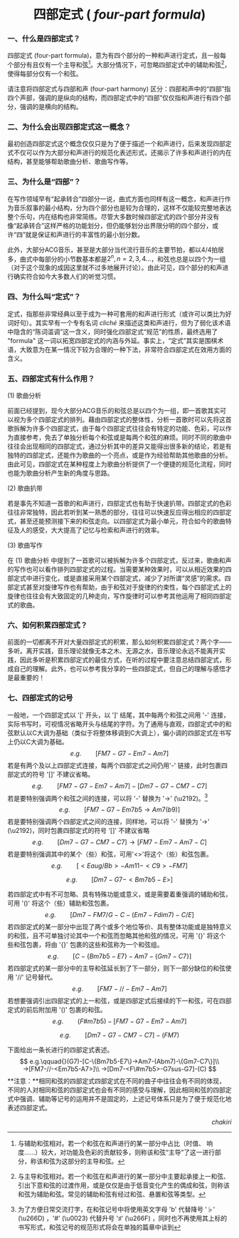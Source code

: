 <center><h1>
    四部定式 (<em> four-part formula</em>)
    </h1></center>

### 一、什么是四部定式？

四部定式 (four-part formula)，意为有四个部分的一种和声进行定式，且一般每个部分有且仅有一个主导和弦[^1]。大部分情况下，可忽略四部定式中的辅助和弦[^2]，使得每部分仅有一个和弦。

请注意将四部定式与四部和声 (four-part harmony) 区分：四部和声中的“四部”指四个声部，强调的是纵向的结构，而四部定式中的“四部”仅仅指和声进行有四个部分，强调的是横向的结构。

### 二、为什么会出现四部定式这一概念？

最初创造四部定式这个概念仅仅只是为了便于描述一个和声进行，后来发现四部定式不仅可以作为大部分和声进行的规范化表述形式，还揭示了许多和声进行的内在结构，甚至能够帮助歌曲分析、歌曲写作等。
### 三、为什么是“四部”？

在写作领域早有“起承转合”四部分一说，曲式方面也同样有这一概念，和声进行作为音乐叙事的最小结构，分为四个部分也是较为合理的，这样不仅能较完整地表达整个乐句，内在结构也非常简练。尽管大多数时候四部定式的四个部分并没有像“起承转合”这样严格的功能划分，但仍能够划分出界限分明的四个部分，或许“四”就是保证和声进行的丰富性的最小划分数。

此外，大部分ACG音乐，甚至是大部分当代流行音乐的主要节拍，都以4/4拍居多，曲式中每部分的小节数基本都是$2^n, n = 2, 3, 4...$，和弦也总是以四个为一组（对于这个现象的成因这里就不过多地展开讨论）。由此可见，四个部分的和声进行确实符合如今大多数人们的听觉习惯。

### 四、为什么叫“定式”？

定式，指那些非常经典以至于成为一种可套用的和声进行形式（或许可以类比为好词好句）。其实早有一个专有名词 *cliché* 来描述这类和声进行，但为了弱化该术语中隐含的“陈词滥调”这一含义，同时强化四部定式“规范”的性质，最终选用了 "formula" 这一词以拓宽四部定式的内涵与外延。事实上，“定式”其实是围棋术语，大致意为在某一情况下较为合理的一种下法，非常符合四部定式在效用方面的含义。

### 五、四部定式有什么作用？

(1) 歌曲分析

前面已经提到，现今大部分ACG音乐的和弦总是以四个为一组，即一首歌其实可以视为多个四部定式的排列。藉由四部定式的整体性，分析一首歌时可以先将这首歌拆解为许多个四部定式，由于每个四部定式往往会有特定的功能、色彩，可以作为直接参考，免去了单独分析每个和弦或是每两个和弦的麻烦。同时不同的歌曲中往往会出现相同的四部定式，通过分析其中的差异又能得出很多新的结论，若是有独特的四部定式，还能作为歌曲的一个亮点，或是作为经验帮助其他歌曲的分析。由此可见，四部定式在某种程度上为歌曲分析提供了一个便捷的规范化流程，同时也能为歌曲分析产生新的角度与思路。

(2) 歌曲扒带

若是事先不知道一首歌的和声进行，四部定式也有助于快速扒带。四部定式的色彩往往非常独特，因此若听到某一熟悉的部分，往往可以快速反应得出相应的四部定式，甚至还能预测接下来的和弦走向。以四部定式为最小单元，符合如今的歌曲特征及人的感受，大大提高了记忆与检索和声进行的效率。

(3) 歌曲写作

在 (1) 歌曲分析 中提到了一首歌可以被拆解为许多个四部定式，反过来，歌曲和声的写作也可以看作排列四部定式的过程。当需要某种效果时，可以从相近效果的四部定式中进行变化，或是直接采用某个四部定式，减少了对所谓“灵感”的需求。四部定式甚至对旋律写作也有帮助，由于和弦对于旋律的约束性，每个四部定式上的旋律也往往会有大致固定的几种走向，写作旋律时可以参考其他运用了相同四部定式的歌曲。

### 六、如何积累四部定式？

前面的一切都离不开对大量四部定式的积累，那么如何积累四部定式？两个字——多听。离开实践，音乐理论就像无本之木、无源之水，音乐理论永远不能离开实践，因此多听是积累四部定式的最佳方式，在听的过程中要注意总结四部定式，形成自己的理解。此外，也可以参考我分享的一些四部定式，但自己的理解与感悟才是最重要的！

### 七、四部定式的记号

一般地，一个四部定式以 '[' 开头，以 ']' 结尾，其中每两个和弦之间用 '-' 连接，实际书写时，可视情况省略开头与结尾的字符。为了通用与直观，四部定式中的和弦默认以C大调为基础（类似于将整体移调到C大调上），偏小调的四部定式在书写上仍以C大调为基础。
$$
e.g.\qquad{}[FM7-G7-Em7-Am7]
$$
若是有两个及以上四部定式连接，每两个四部定式之间仍用'-' 链接，此时包裹四部定式的符号 '[]' 不建议省略。
$$
e.g.\qquad{}[FM7-G7-Em7-Am7]-[Dm7-G7-CM7-C7]
$$
若是要特别强调两个和弦之间的连接，可以将 '-' 替换为 '→' (\u2192)。[^3]
$$
e.g.\qquad{}[FM7-G7-Em7b5→Am7(b9)]
$$
若是要特别强调两个四部定式之间的连接，同样地，可以将 '-' 替换为 '→' (\u2192)，同时包裹四部定式的符号 '[]' 不建议省略
$$
e.g.\qquad{}[Dm7-G7-CM7-C7]→[FM7-Em7-Am7-C]
$$
若是要特别强调其中的某个（些）和弦，可用'<>'将这个（些）和弦包裹。
$$
e.g.\qquad{}[<Eaug/Bb>-Am11-<C9>-FM7]
$$

$$
e.g.\qquad{}[Dm7-G7-<Bm7b5-E>]
$$

若四部定式中有不可忽略、具有特殊功能或意义，或是需要着重强调的辅助和弦，可用 '()' 将这个（些）辅助和弦包裹。
$$
e.g.\qquad{}[Dm7-FM7/G-C-(Em7-Fdim7)-C/E]
$$
若四部定式的某一部分中出现了两个或多个地位等价、具有整体功能或是独特意义的和弦，且不可单独讨论其中一个和弦而忽略其他和弦的情况，可用 '{}' 将这个些和弦包裹，将由 '{}' 包裹的这些和弦称为一个和弦组。
$$
e.g.\qquad{}[C-\{Bm7b5-E7\}-Am7-\{Gm7-C7\}]
$$
若四部定式的某一部分中的主导和弦延长到了下一部分，则下一部分缺位的和弦使用 '//' 记号替代。
$$
e.g.\qquad{}[FM7-//-Em7-Am7]
$$
若想要强调引出四部定式的上一和弦，或是四部定式后接续的下一和弦，可在四部定式的前后附加用 '()' 包裹的和弦。
$$
e.g.\qquad{}(F\#m7b5)-[FM7-G7-Em7-Am7]
$$

$$
e.g.\qquad{}[Dm7-G7-CM7-C7]-(FM7)
$$

下面给出一条长进行的四部定式表述。
$$
e.g.\qquad{}(G7)-[C-\{Bm7b5-E7\}→Am7-(Abm7)-\{Gm7-C7\}]\\
→[FM7-//-<Em7b5-A7>]\\
→[Dm7-<F\#m7b5>-G7sus-G7]-(C)
$$
**注意：**相同和弦的四部定式四部定式在不同的曲子中往往会有不同的体现，不同的人对相同和弦的四部定式也会有不同的感受与理解，因此相同和弦的四部定式中强调、辅助等记号的运用并不是固定的，上述记号体系只是为了便于规范化地表述四部定式。

<p align="right"><em>chakiri</em></p>

[^1]: 与辅助和弦相对。若一个和弦在和声进行的某一部分中占比（时值、 响度……）较大，对功能及色彩的贡献较多，则称该和弦“主导”了这一进行部分，称该和弦为这部分的主导和弦。
[^2]: 与主导和弦相对。若一个和弦在和声进行的某一部分中主要起承接上一和弦、引出下意和弦的过渡作用，或是仅仅是由于低音变化产生的偶成和弦，则称该和弦为辅助和弦。常见的辅助和弦有经过和弦、悬置和弦等类型。
[^3]: 为了方便日常交流打字，在和弦记号中将使用英文字母 'b' 代替降号 '♭' (\u266D) ，'#' (\u0023) 代替升号 '♯' (\u266F) ，同时也不再使用其上标的书写形式，和弦记号的规范形式将会在单独的篇章中谈到
